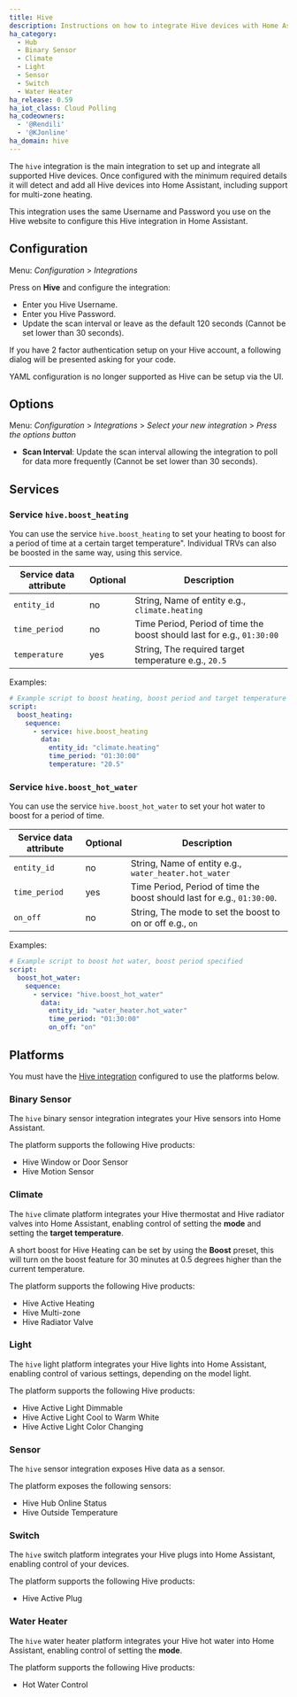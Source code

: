 ```yaml
---
title: Hive
description: Instructions on how to integrate Hive devices with Home Assistant.
ha_category:
  - Hub
  - Binary Sensor
  - Climate
  - Light
  - Sensor
  - Switch
  - Water Heater
ha_release: 0.59
ha_iot_class: Cloud Polling
ha_codeowners:
  - '@Rendili'
  - '@KJonline'
ha_domain: hive
---
```


The `hive` integration is the main integration to set up and integrate all supported Hive devices. Once configured with the minimum required details it will detect and add all Hive devices into Home Assistant, including support for multi-zone heating.

This integration uses the same Username and Password you use on the Hive website to configure this Hive integration in Home Assistant.

## Configuration

Menu: *Configuration* > *Integrations*

Press on **Hive** and configure the integration:

- Enter you Hive Username.
- Enter you Hive Password.
- Update the scan interval or leave as the default 120 seconds (Cannot be set lower than 30 seconds).

If you have 2 factor authentication setup on your Hive account, a following dialog will be presented asking for  your code. 

YAML configuration is no longer supported as Hive can be setup via the UI.

## Options

Menu: *Configuration* > *Integrations* > *Select your new integration* > *Press the options button*

- **Scan Interval**: Update the scan interval allowing the integration to poll for data more frequently (Cannot be set lower than 30 seconds).

## Services

### Service `hive.boost_heating`

You can use the service `hive.boost_heating` to set your heating to boost for a period of time at a certain target temperature". Individual TRVs can also be boosted in the same way, using this service.

| Service data attribute | Optional | Description                                                            |
| ---------------------- | -------- | ---------------------------------------------------------------------- |
| `entity_id`            | no       | String, Name of entity e.g., `climate.heating`                         |
| `time_period`          | no       | Time Period, Period of time the boost should last for e.g., `01:30:00` |
| `temperature`          | yes      | String, The required target temperature e.g., `20.5`                   |

Examples:

```yaml
# Example script to boost heating, boost period and target temperature specified.
script:
  boost_heating:
    sequence:
      - service: hive.boost_heating
        data:
          entity_id: "climate.heating"
          time_period: "01:30:00"
          temperature: "20.5"
```

### Service `hive.boost_hot_water`

You can use the service `hive.boost_hot_water` to set your hot water to boost for a period of time.

| Service data attribute | Optional | Description                                                             |
| ---------------------- | -------- | ----------------------------------------------------------------------- |
| `entity_id`            | no       | String, Name of entity e.g., `water_heater.hot_water`                   |
| `time_period`          | yes      | Time Period, Period of time the boost should last for e.g., `01:30:00`. |
| `on_off`               | no       | String, The mode to set the boost to on or off e.g., `on`               |

Examples:

```yaml
# Example script to boost hot water, boost period specified
script:
  boost_hot_water:
    sequence:
      - service: "hive.boost_hot_water"
        data:
          entity_id: "water_heater.hot_water"
          time_period: "01:30:00"
          on_off: "on"
```

## Platforms

<div class='note'>

You must have the [Hive integration](/components/hive/) configured to use the platforms below.

</div>

### Binary Sensor

The `hive` binary sensor integration integrates your Hive sensors into Home Assistant.

The platform supports the following Hive products:

- Hive Window or Door Sensor
- Hive Motion Sensor

### Climate

The `hive` climate platform integrates your Hive thermostat and Hive radiator valves into Home Assistant, enabling control of setting the **mode** and setting the **target temperature**.

A short boost for Hive Heating can be set by using the **Boost** preset, this will turn on the boost feature for 30 minutes at 0.5 degrees higher than the current temperature.

The platform supports the following Hive products:

- Hive Active Heating
- Hive Multi-zone
- Hive Radiator Valve

### Light

The `hive` light platform integrates your Hive lights into Home Assistant, enabling control of various settings, depending on the model light.

The platform supports the following Hive products:

- Hive Active Light Dimmable
- Hive Active Light Cool to Warm White
- Hive Active Light Color Changing

### Sensor

The `hive` sensor integration exposes Hive data as a sensor.

The platform exposes the following sensors:

- Hive Hub Online Status
- Hive Outside Temperature

### Switch

The `hive` switch platform integrates your Hive plugs into Home Assistant, enabling control of your devices.

The platform supports the following Hive products:

- Hive Active Plug

### Water Heater

The `hive` water heater platform integrates your Hive hot water into Home Assistant, enabling control of setting the **mode**.

The platform supports the following Hive products:

- Hot Water Control
